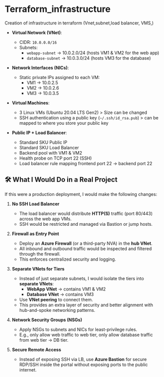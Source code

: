 # Terraform_infrastructure
Creation of infrastructure in terraform (Vnet,subnet,load balancer, VMS,)

- **Virtual Network (VNet)**:  
  - CIDR: `10.0.0.0/16`  
  - Subnets:
    - `webapp-subnet` → 10.0.2.0/24 (hosts VM1 & VM2 for the web app)  
    - `database-subnet` → 10.0.3.0/24 (hosts VM3 for the database)  

- **Network Interfaces (NICs)**:  
  - Static private IPs assigned to each VM:
    - VM1 → 10.0.2.5  
    - VM2 → 10.0.2.6  
    - VM3 → 10.0.3.5  

- **Virtual Machines**:  
  - 3 Linux VMs (Ubuntu 20.04 LTS Gen2) > Size can be changed 
  - SSH authentication using a public key (`~/.ssh/id_rsa.pub`)  > can be mapped to where you store your public key 

- **Public IP + Load Balancer**:  
  - Standard SKU Public IP  
  - Standard SKU Load Balancer  
  - Backend pool with VM1 & VM2  
  - Health probe on TCP port 22 (SSH)  
  - Load balancer rule mapping frontend port 22 → backend port 22
 

## 🛠️ What I Would Do in a Real Project

If this were a production deployment, I would make the following changes:

1. **No SSH Load Balancer**  
   - The load balancer would distribute **HTTP(S)** traffic (port 80/443) across the web app VMs.  
   - SSH would be restricted and managed via Bastion or jump hosts.

2. **Firewall as Entry Point**  
   - Deploy an **Azure Firewall** (or a third-party NVA) in the **hub VNet**.  
   - All inbound and outbound traffic would be inspected and filtered through the firewall.  
   - This enforces centralized security and logging.

3. **Separate VNets for Tiers**  
   - Instead of just separate subnets, I would isolate the tiers into **separate VNets**:  
     - **WebApp VNet** → contains VM1 & VM2  
     - **Database VNet** → contains VM3  
   - Use **VNet peering** to connect them.  
   - This provides an extra layer of security and better alignment with hub-and-spoke networking patterns.

4. **Network Security Groups (NSGs)**  
   - Apply NSGs to subnets and NICs for least-privilege rules.  
   - E.g., only allow web traffic to web tier, only allow database traffic from web tier → DB tier.

5. **Secure Remote Access**  
   - Instead of exposing SSH via LB, use **Azure Bastion** for secure RDP/SSH inside the portal without exposing ports to the public internet.  
